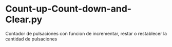 # Count-up-Count-down-and-Clear.py
Contador de pulsaciones con funcion de incrementar, restar o restablecer la cantidad de pulsaciones
